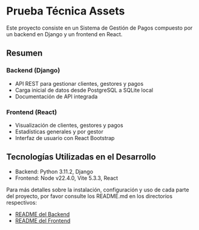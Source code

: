 # Prueba Técnica Assets

Este proyecto consiste en un Sistema de Gestión de Pagos compuesto por un backend en Django y un frontend en React.

## Resumen

### Backend (Django)
- API REST para gestionar clientes, gestores y pagos
- Carga inicial de datos desde PostgreSQL a SQLite local
- Documentación de API integrada

### Frontend (React)
- Visualización de clientes, gestores y pagos
- Estadísticas generales y por gestor
- Interfaz de usuario con React Bootstrap

## Tecnologías Utilizadas en el Desarrollo

- Backend: Python 3.11.2, Django
- Frontend: Node v22.4.0, Vite 5.3.3, React

Para más detalles sobre la instalación, configuración y uso de cada parte del proyecto, por favor consulte los README.md en los directorios respectivos:

- [README del Backend](./backend/README.md)
- [README del Frontend](./frontend/README.md)